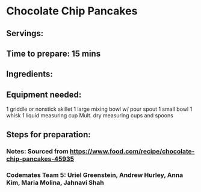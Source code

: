# Chocolate Chip Pancakes

## Servings: 

## Time to prepare: 15 mins

## Ingredients:


## Equipment needed:

1 	griddle or nonstick skillet
1 	large mixing bowl w/ pour spout
1 	small bowl
1 	whisk
1 	liquid measuring cup
Mult. dry measuring cups and spoons

## Steps for preparation:



### Notes: Sourced from https://www.food.com/recipe/chocolate-chip-pancakes-45935



### Codemates Team 5: Uriel Greenstein, Andrew Hurley, Anna Kim, Maria Molina, Jahnavi Shah
